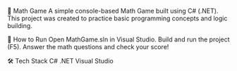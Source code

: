 🧮 Math Game
A simple console-based Math Game built using C# (.NET).
This project was created to practice basic programming concepts and logic building.

🚀 How to Run
Open MathGame.sln in Visual Studio.
Build and run the project (F5).
Answer the math questions and check your score!

🛠️ Tech Stack
C#
.NET
Visual Studio

